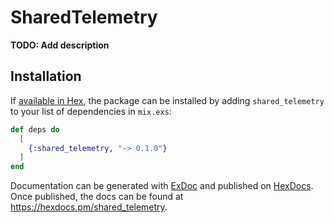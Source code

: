 # SharedTelemetry

**TODO: Add description**

## Installation

If [available in Hex](https://hex.pm/docs/publish), the package can be installed
by adding `shared_telemetry` to your list of dependencies in `mix.exs`:

```elixir
def deps do
  [
    {:shared_telemetry, "~> 0.1.0"}
  ]
end
```

Documentation can be generated with [ExDoc](https://github.com/elixir-lang/ex_doc)
and published on [HexDocs](https://hexdocs.pm). Once published, the docs can
be found at <https://hexdocs.pm/shared_telemetry>.

